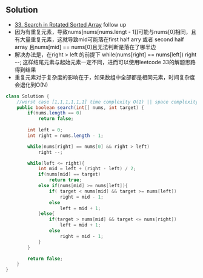 ## Solution
- [33. Search in Rotated Sorted Array](https://github.com/MarekZhang/Leetcode-My-Solutions/tree/master/33.%20Search%20in%20Rotated%20Sorted%20Array/src) follow up
- 因为有重复元素，导致nums[nums[nums.lengt - 1]]可能与nums[0]相同，且有大量重复元素，这就导致mid可能落在first half arry 或者 second half array 且nums[mid] == nums[0]且无法判断是落在了哪半边
- 解决办法是，在right > left 的前提下 while(nums[right] == nums[left]) right --; 这样结尾元素与起始元素一定不同，进而可以使用leetcode 33的解题思路得到结果
- 重复元素对于复杂度的影响在于，如果数组中全部都是相同元素，时间复杂度会退化到O(N)

```java
class Solution {
    //worst case [1,1,1,1,1,1] time complexity O(1) || space complexity O(1)
    public boolean search(int[] nums, int target) {
        if(nums.length == 0)
            return false;
        
        int left = 0;
        int right = nums.length - 1;

        while(nums[right] == nums[0] && right > left)
            right --;

        while(left <= right){
            int mid = left + (right - left) / 2;
            if(nums[mid] == target)
                return true;
            else if(nums[mid] >= nums[left]){
                if( target < nums[mid] && target >= nums[left])
                    right = mid - 1;
                else
                    left = mid + 1;
            }else{
                if(target > nums[mid] && target <= nums[right])
                    left = mid + 1;
                else
                    right = mid - 1;
            }
        }

        return false;
    }
}
```
